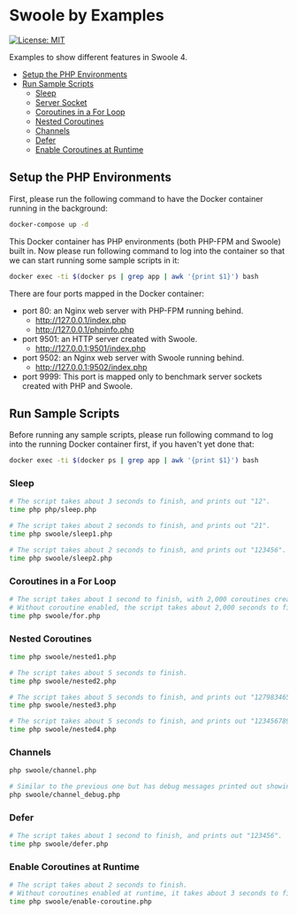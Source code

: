 # Swoole by Examples

[![License: MIT](https://img.shields.io/badge/License-MIT-yellow.svg)](https://github.com/deminy/swoole-by-examples/blob/master/LICENSE.txt)

Examples to show different features in Swoole 4.

* [Setup the PHP Environments](#setup-the-php-environments)
* [Run Sample Scripts](#run-sample-scripts)
   * [Sleep](#sleep)
   * [Server Socket](#server-socket)
   * [Coroutines in a For Loop](#coroutines-in-a-for-loop)
   * [Nested Coroutines](#nested-coroutines)
   * [Channels](#channels)
   * [Defer](#defer)
   * [Enable Coroutines at Runtime](#enable-coroutines-at-runtime)

## Setup the PHP Environments

First, please run the following command to have the Docker container running in the background:

```bash
docker-compose up -d
```

This Docker container has PHP environments (both PHP-FPM and Swoole) built in. Now please run following command to log
into the container so that we can start running some sample scripts in it:

```bash
docker exec -ti $(docker ps | grep app | awk '{print $1}') bash
```

There are four ports mapped in the Docker container:

* port 80: an Nginx web server with PHP-FPM running behind.
    * http://127.0.0.1/index.php
    * http://127.0.0.1/phpinfo.php
* port 9501: an HTTP server created with Swoole.
    * http://127.0.0.1:9501/index.php
* port 9502: an Nginx web server with Swoole running behind.
    * http://127.0.0.1:9502/index.php
* port 9999: This port is mapped only to benchmark server sockets created with PHP and Swoole.

## Run Sample Scripts

Before running any sample scripts, please run following command to log into the running Docker container first, if you
haven't yet done that:

```bash
docker exec -ti $(docker ps | grep app | awk '{print $1}') bash
```

### Sleep

```bash
# The script takes about 3 seconds to finish, and prints out "12".
time php php/sleep.php

# The script takes about 2 seconds to finish, and prints out "21".
time php swoole/sleep1.php

# The script takes about 2 seconds to finish, and prints out "123456".
time php swoole/sleep2.php
```

### Coroutines in a For Loop

```bash
# The script takes about 1 second to finish, with 2,000 coroutines created.
# Without coroutine enabled, the script takes about 2,000 seconds to finish.
time php swoole/for.php
```

### Nested Coroutines

```bash
time php swoole/nested1.php

# The script takes about 5 seconds to finish.
time php swoole/nested2.php

# The script takes about 5 seconds to finish, and prints out "127983465".
time php swoole/nested3.php

# The script takes about 5 seconds to finish, and prints out "123456789".
time php swoole/nested4.php
```

### Channels

```bash
php swoole/channel.php

# Similar to the previous one but has debug messages printed out showing # of active coroutines.
php swoole/channel_debug.php
```

### Defer

```bash
# The script takes about 1 second to finish, and prints out "123456".
time php swoole/defer.php
```

### Enable Coroutines at Runtime

```bash
# The script takes about 2 seconds to finish.
# Without coroutines enabled at runtime, it takes about 3 seconds to finish.
time php swoole/enable-coroutine.php
```
